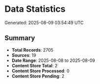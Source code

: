 # Data Statistics

Generated: 2025-08-09 03:54:49 UTC

## Summary

- **Total Records**: 2705
- **Sources**: 19
- **Date Range**: 2025-08-08 to 2025-08-09
- **Content Store Total**: 2
- **Content Store Processed**: 0
- **Content Store Pending**: 2
